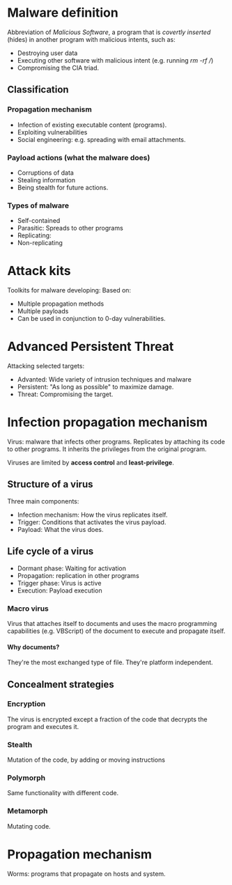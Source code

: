 # Malware definition
Abbreviation of *Malicious Software*, a program that is *covertly inserted* (hides) in another program with malicious intents, such as:
- Destroying user data
- Executing other software with malicious intent (e.g. running *rm -rf /*)
- Compromising the CIA triad.
## Classification
### Propagation mechanism
- Infection of existing executable content (programs).
- Exploiting vulnerabilities
- Social engineering: e.g. spreading with email attachments.
### Payload actions (what the malware does)
- Corruptions of data
- Stealing information
- Being stealth for future actions.
### Types of malware
- Self-contained
- Parasitic: Spreads to other programs
- Replicating: 
- Non-replicating
# Attack kits
Toolkits for malware developing:
Based on:
- Multiple propagation methods
- Multiple payloads
- Can be used in conjunction to 0-day vulnerabilities.
# Advanced Persistent Threat
Attacking selected targets:
- Advanted: Wide variety of intrusion techniques and malware
- Persistent: "As long as possible" to maximize damage.
- Threat: Compromising the target.

# Infection propagation mechanism
Virus: malware that infects other programs.
Replicates by attaching its code to other programs.
It inherits the privileges from the original program.

Viruses are limited by **access control** and **least-privilege**.
## Structure of a virus
Three main components:
- Infection mechanism:
  How the virus replicates itself.
- Trigger: Conditions that activates the virus payload.
- Payload: What the virus does.
## Life cycle of a virus
- Dormant phase: Waiting for activation
- Propagation: replication in other programs
- Trigger phase: Virus is active
- Execution: Payload execution
### Macro virus
Virus that attaches itself to documents and uses the macro programming capabilities (e.g. VBScript) of the document to execute and propagate itself.
#### Why documents?
They're the most exchanged type of file.
They're platform independent.

## Concealment strategies
### Encryption
The virus is encrypted except a fraction of the code that decrypts the program and executes it.
### Stealth
Mutation of the code, by adding or moving instructions
### Polymorph
Same functionality with different code.
### Metamorph
Mutating code.

# Propagation mechanism
Worms: programs that propagate on hosts and system.

